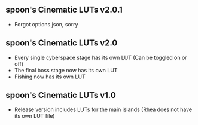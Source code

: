 ## spoon's Cinematic LUTs v2.0.1
- Forgot options.json, sorry

## spoon's Cinematic LUTs v2.0
- Every single cyberspace stage has its own LUT (Can be toggled on or off)
- The final boss stage now has its own LUT
- Fishing now has its own LUT
## spoon's Cinematic LUTs v1.0
- Release version includes LUTs for the main islands (Rhea does not have its own LUT file)
